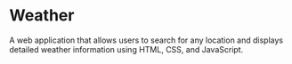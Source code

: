 # Weather
 A web application that allows users to search for any location and displays detailed weather information using HTML, CSS, and JavaScript.

